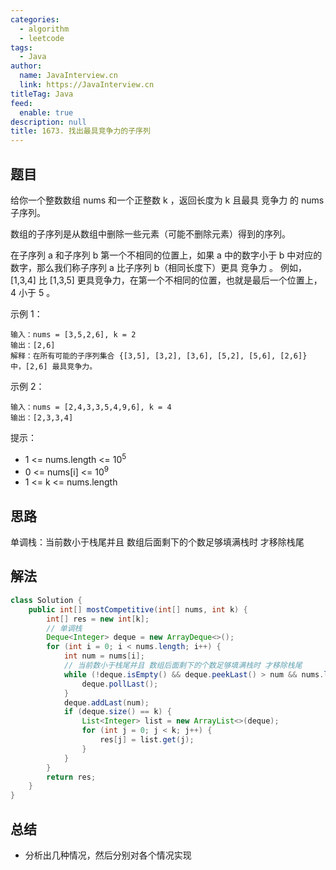 ```yaml
---
categories: 
  - algorithm
  - leetcode
tags: 
  - Java
author: 
  name: JavaInterview.cn
  link: https://JavaInterview.cn
titleTag: Java
feed: 
  enable: true
description: null
title: 1673. 找出最具竞争力的子序列
---
```


## 题目

给你一个整数数组 nums 和一个正整数 k ，返回长度为 k 且最具 竞争力 的 nums 子序列。

数组的子序列是从数组中删除一些元素（可能不删除元素）得到的序列。

在子序列 a 和子序列 b 第一个不相同的位置上，如果 a 中的数字小于 b 中对应的数字，那么我们称子序列 a 比子序列 b（相同长度下）更具 竞争力 。 例如，[1,3,4] 比 [1,3,5] 更具竞争力，在第一个不相同的位置，也就是最后一个位置上， 4 小于 5 。



示例 1：

    输入：nums = [3,5,2,6], k = 2
    输出：[2,6]
    解释：在所有可能的子序列集合 {[3,5], [3,2], [3,6], [5,2], [5,6], [2,6]} 中，[2,6] 最具竞争力。
示例 2：

    输入：nums = [2,4,3,3,5,4,9,6], k = 4
    输出：[2,3,3,4]


提示：

* 1 <= nums.length <= 10<sup>5</sup>
* 0 <= nums[i] <= 10<sup>9</sup>
* 1 <= k <= nums.length

## 思路

单调栈：当前数小于栈尾并且 数组后面剩下的个数足够填满栈时 才移除栈尾



## 解法
```java
class Solution {
    public int[] mostCompetitive(int[] nums, int k) {
        int[] res = new int[k];
        // 单调栈
        Deque<Integer> deque = new ArrayDeque<>();
        for (int i = 0; i < nums.length; i++) {
            int num = nums[i];
            // 当前数小于栈尾并且 数组后面剩下的个数足够填满栈时 才移除栈尾
            while (!deque.isEmpty() && deque.peekLast() > num && nums.length - i > k - deque.size()) {
                deque.pollLast();
            }
            deque.addLast(num);
            if (deque.size() == k) {
                List<Integer> list = new ArrayList<>(deque);
                for (int j = 0; j < k; j++) {
                    res[j] = list.get(j);
                }
            }
        }
        return res;
    }
}

```

## 总结

- 分析出几种情况，然后分别对各个情况实现 
